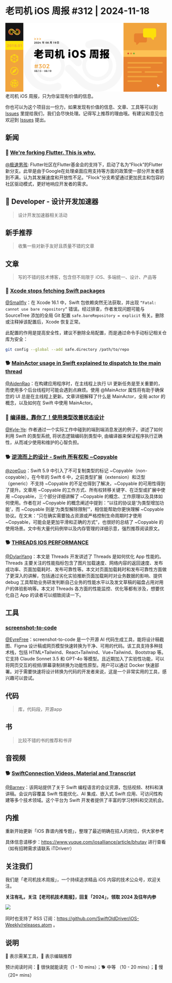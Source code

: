 # 老司机 iOS 周报 #312 | 2024-11-18

![ios-weekly](https://github.com/SwiftOldDriver/iOS-Weekly/blob/master/assets/weekly-header/302.jpg?raw=true)
老司机 iOS 周报，只为你呈现有价值的信息。

你也可以为这个项目出一份力，如果发现有价值的信息、文章、工具等可以到 [Issues](https://github.com/SwiftOldDriver/iOS-Weekly/issues) 里提给我们，我们会尽快处理。记得写上推荐的理由哦。有建议和意见也欢迎到 [Issues](https://github.com/SwiftOldDriver/iOS-Weekly/issues) 提出。

## 新闻

### 🐎 [We're forking Flutter. This is why.](https://getflocked.dev/blog/posts/we-are-forking-flutter-this-is-why/)

[@极速男孩](https://github.com/ztlyyznf001): Flutter社区在Flutter基金会的支持下，启动了名为“Flock”的Flutter新分支。此举是由于Google在处理桌面应用支持等方面的政策使一部分开发者感到不满，认为其发展速度和开放性不足。"Flock"分支希望通过更加民主和包容的社区驱动模式，更好地响应开发者的需求。

##  Developer - 设计开发加速器

> 设计开发加速器相关活动

## 新手推荐

> 收集一些对新手友好且质量不错的文章

## 文章

> 写的不错的技术博客，包含但不局限于 iOS、多端统一、设计、产品等

### 🐎 [Xcode stops fetching Swift packages](https://danielsaidi.com/blog/2024/11/04/xcode-stops-fetching-swift-packages)
[@Smallfly](https://github.com/iostalks)：在 Xcode 16.1 中，Swift 包依赖突然无法获取，并出现 `“Fatal: cannot use bare repository”` 错误。经过排查，作者发现问题可能与 SourceTree 添加的全局 Git 配置 `safe.bareRepository = explicit` 有关。删除或注释掉该配置后，Xcode 恢复正常。

此配置的作用是提高安全性，建议不删除全局配置，而是通过命令手动标记相关仓库为安全：  
```bash
git config --global --add safe.directory /path/to/repo
```

### 🐕 [MainActor usage in Swift explained to dispatch to the main thread](https://www.avanderlee.com/swift/mainactor-dispatch-main-thread/)

[@AidenRao](https://weibo.com/AidenRao)：在构建应用程序时，在主线程上执行 UI 更新任务是至关重要的，而使用多个后台线程时可能会遇到点麻烦。使用 @MainActor 属性将有助于确保您的 UI 总是在主线程上更新。文章详细解释了什么是 MainActor，全局 actor 的概念，以及如何在 Swift 中使用 MainActor。

### 🐎 [编译器，靠你了！使用类型改善状态设计](https://onevcat.com/2024/11/type-as-state/)

[@Kyle-Ye](https://github.com/Kyle-Ye): 作者通过一个实际工作中碰到的端到端消息发送的例子，讲述了如何利用 Swift 的类型系统, 将状态逻辑编码到类型中, 由编译器来保证程序执行正确性，从而减少使用和维护的心智负担。

### 🐕 [逆流而上的设计 - Swift 所有权和 ~Copyable](https://onevcat.com/2024/11/noncopyable/)

[@zoeGuo](https://github.com/zoeGuo)：Swift 5.9 中引入了不可复制类型的标记 ~Copyable（non-copyable），在今年的 Swift 6 中，之前类型扩展（extension）和泛型（generic）不支持 ~Copyable 的不足也得到了解决，~Copyable 的可用性得到了提升。文章用 ~Copyable 的工作方式、所有权转移关键字、在泛型或扩展中使用 ~Copyable，三个部分详细讲解了 ~Copyable 的概念、工作原理以及具体如何使用。作者在对 ~Copyable 的概念阐述中提到：“以往的协议是‘为类型增加功能’，而 ~Copyable 则是‘为类型解除限制’”，相信能帮助你更快理解 ~Copyable 协议。在文末：“只在确实需要独占资源或严格控制生命周期时才使用 ~Copyable，可能会是更加平滑和正确的方式”，也很好的总结了 ~Copyable 的使用场景。文中有大量代码例举以及内存管理的详细示意，强烈推荐阅读原文。

### 🐕 [THREADS IOS PERFORMANCE](https://atscaleconference.com/threads-ios-performance/)

[@DylanYang](https://github.com/Dylan19Yang)：本文是 Threads 开发讲述了 Threads 是如何优化 App 性能的。Threads 主要关注的性能指标包含了图片加载速度、网络内容的返回速度、发布成功率、页面加载耗时、发布可靠性等。本文对页面加载耗时和发布可靠性方面做了更深入的讲解，包括通过劣化实验推断页面加载耗时对业务数据的影响、提供 debug 工具帮助业务研发判断自己业务的性能水平以及发文草稿的磁盘占用对用户的体验影响等。本文对 Threads 各方面的性能监控、优化等都有涉及，想要优化自己 App 的读者可以细致阅读一下。

## 工具

### [screenshot-to-code](https://github.com/abi/screenshot-to-code)

[@EyreFree](https://github.com/EyreFree)：screenshot-to-code 是一个开源 AI 代码生成工具，能将设计稿截图、Figma 设计稿或网页模型快速转换为干净、可用的代码。该工具支持多种技术栈，包括 HTML+Tailwind、React+Tailwind、Vue+Tailwind、Bootstrap 等。它支持 Claude Sonnet 3.5 和 GPT-4o 等模型。且近期加入了实验性功能，可以将网页交互的视频/屏幕录制转换为功能性原型。用户可以通过 Docker 快速部署。对于需要快速将设计转换为代码的开发者来说，这是一个非常实用的工具，感兴趣可以尝试。

## 代码

> 库，代码段，开源app

## 书

> 比较不错的书的推荐和书评

## 音视频

### 🐕 [SwiftConnection Videos, Material and Transcript](https://async.techconnection.io/frenchkit)

[@Barney](https://github.com/BarneyZhaoooo)：该网站提供了关于 Swift 编程语言的会议资源，包括视频、材料和演讲稿。会议内容覆盖 Swift 性能优化、AI 集成、嵌入式 Swift 应用、可访问性构建等多个技术领域。这个平台为 Swift 开发者提供了丰富的学习材料和交流机会。

## 内推

重新开始更新「iOS 靠谱内推专题」，整理了最近明确在招人的岗位，供大家参考

具体信息请移步：https://www.yuque.com/iosalliance/article/bhutav 进行查看（如有招聘需求请联系 iTDriverr）

## 关注我们

我们是「老司机技术周报」，一个持续追求精品 iOS 内容的技术公众号，欢迎关注。

**关注有礼，关注【老司机技术周报】，回复「2024」，领取 2024 及往年内参**

![](https://github.com/SwiftOldDriver/iOS-Weekly/blob/master/assets/qrcode_for_wechat.jpg?raw=true)

同时也支持了 RSS 订阅：https://github.com/SwiftOldDriver/iOS-Weekly/releases.atom 。

## 说明

🚧 表示需某工具，🌟 表示编辑推荐

预计阅读时间：🐎 很快就能读完（1 - 10 mins）；🐕 中等 （10 - 20 mins）；🐢 慢（20+ mins）
